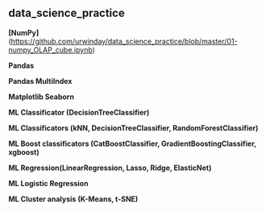 ## data_science_practice

**[NumPy]**(https://github.com/urwinday/data_science_practice/blob/master/01-numpy_OLAP_cube.ipynb)

**Pandas**

**Pandas MultiIndex**

**Matplotlib Seaborn**

**ML Classificator (DecisionTreeClassifier)**

**ML Classificators (kNN, DecisionTreeClassifier, RandomForestClassifier)**

**ML Boost classificators (CatBoostClassifier, GradientBoostingClassifier, xgboost)**

**ML Regression(LinearRegression, Lasso, Ridge, ElasticNet)**

**ML Logistic Regression**

**ML Cluster analysis (K-Means, t-SNE)**
